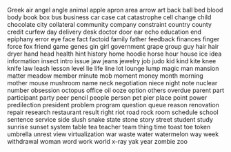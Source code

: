 Greek
air
angel
angle
animal
apple
apron
area
arrow
art
back
ball
bed
blood
body
book
box
bus
business
car
case
cat
catastrophe
cell
change
child
chocolate
city
collateral
community
company
constraint
country
county
credit
curfew
day
delivery
desk
doctor
door
ear
echo
education
end
epiphany
error
eye
face
fact
factoid
family
father
feedback
finances
finger
force
fox
friend
game
genes
gin
girl
government
grape
group
guy
hair
hair dryer
hand
head
health
hint
history
home
hoodie
horse
hour
house
ice
idea
information
insect
intro
issue
jaw
jeans
jewelry
job
judo
kid
kind
kite
knee
knife
law
leash
lesson
level
lie
life
line
lot
lounge
lump
magic
man
mansion
matter
meadow
member
minute
mob
moment
money
month
morning
mother
mouse
mushroom
name
neck
negotiation
niece
night
note
nuclear
number
obsession
octopus
office
oil
ooze
option
others
overdue
parent
part
participant
party
peer
pencil
people
person
pet
pier
place
point
power
predilection
president
problem
program
question
queue
reason
renovation
repair
research
restaurant
result
right
riot
road
rock
room
schedule
school
sentence
service
side
slush
snake
state
stone
story
street
student
study
sunrise
sunset
system
table
tea
teacher
team
thing
time
toast
toe 
token
umbrella
unrest
view
virtualization
war
waste
water
watermelon
way
week
withdrawal
woman
word
work
world
x-ray
yak
year
zombie
zoo
